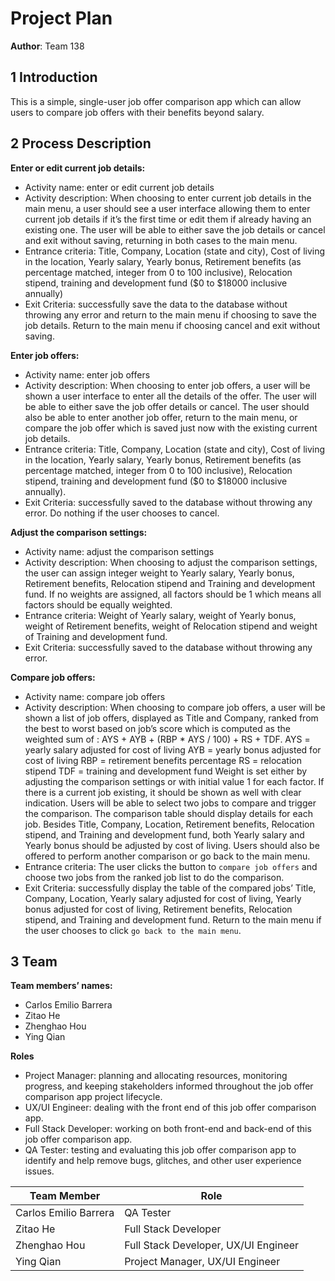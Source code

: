 # Project Plan

**Author**: Team 138

## 1 Introduction

This is a simple, single-user job offer comparison app which can allow users to compare job offers with their benefits beyond salary.


## 2 Process Description

**Enter or edit current job details:**
- Activity name: enter or edit current job details
- Activity description: When choosing to enter current job details in the main menu, a user should see a user interface allowing them to enter current job details if it’s the first time or edit them if already having an existing one. The user will be able to either save the job details or cancel and exit without saving, returning in both cases to the main menu.
- Entrance criteria:  Title, Company, Location (state and city), Cost of living in the location, Yearly salary, Yearly bonus, Retirement benefits (as percentage matched, integer from 0 to 100 inclusive), Relocation stipend, training and development fund ($0 to $18000 inclusive annually)
- Exit Criteria: successfully save the data to the database without throwing any error and return to the main menu if choosing to save the job details. Return to the main menu if choosing cancel and exit without saving.

**Enter job offers:**
- Activity name: enter job offers
- Activity description: When choosing to enter job offers, a user will be shown a user interface to enter all the details of the offer. The user will be able to either save the job offer details or cancel. The user should also be able to enter another job offer, return to the main menu, or compare the job offer which is saved just now with the existing current job details.
- Entrance criteria:  Title, Company, Location (state and city), Cost of living in the location, Yearly salary, Yearly bonus, Retirement benefits (as percentage matched, integer from 0 to 100 inclusive), Relocation stipend, training and development fund ($0 to $18000 inclusive annually).
- Exit Criteria: successfully saved to the database without throwing any error. Do nothing if the user chooses to cancel.

**Adjust the comparison settings:**
- Activity name: adjust the comparison settings
- Activity description: When choosing to adjust the comparison settings, the user can assign integer weight to Yearly salary, Yearly bonus, Retirement benefits, Relocation stipend and Training and development fund. If no weights are assigned, all factors should be 1 which means all factors should be equally weighted.
- Entrance criteria: Weight of Yearly salary, weight of Yearly bonus, weight of Retirement benefits, weight of Relocation stipend and weight of Training and development fund.
- Exit Criteria: successfully saved to the database without throwing any error.

**Compare job offers:**
- Activity name: compare job offers
- Activity description: When choosing to compare job offers, a user will be shown a list of job offers, displayed as Title and Company, ranked from the best to worst based on job’s score which is computed as the weighted sum of : AYS + AYB + (RBP * AYS / 100) + RS + TDF.
AYS = yearly salary adjusted for cost of living 
AYB = yearly bonus adjusted for cost of living 
RBP = retirement benefits percentage
RS = relocation stipend
TDF = training and development fund
Weight is set either by adjusting the comparison settings or with initial value 1 for each factor.
If there is a current job existing, it should be shown as well with clear indication.
Users will be able to select two jobs to compare and trigger the comparison. The comparison table should display details for each job. Besides Title, Company, Location, Retirement benefits, Relocation stipend, and Training and development fund, both Yearly salary and Yearly bonus should be adjusted by cost of living. Users should also be offered to perform another comparison or go back to the main menu.
- Entrance criteria: The user clicks the button to `compare job offers` and choose two jobs from the ranked job list to do the comparison.
- Exit Criteria: successfully display the table of the compared jobs’ Title, Company, Location, Yearly salary adjusted for cost of living, Yearly bonus adjusted for cost of living, Retirement benefits, Relocation stipend, and Training and development fund. Return to the main menu if the user chooses to click `go back to the main menu`.


## 3 Team

**Team members’ names:**
- Carlos Emilio Barrera
- Zitao He
- Zhenghao Hou
- Ying Qian

**Roles**
- Project Manager: planning and allocating resources, monitoring progress, and keeping stakeholders informed throughout the job offer comparison app project lifecycle.
- UX/UI Engineer: dealing with the front end of this job offer comparison app.
- Full Stack Developer: working on both front-end and back-end of this job offer comparison app.
- QA Tester: testing and evaluating this job offer comparison app to identify and help remove bugs, glitches, and other user experience issues.

|Team Member|Role|
|---|---|
Carlos Emilio Barrera|QA Tester
Zitao He|Full Stack Developer
Zhenghao Hou|Full Stack Developer, UX/UI Engineer
Ying Qian|Project Manager, UX/UI Engineer
